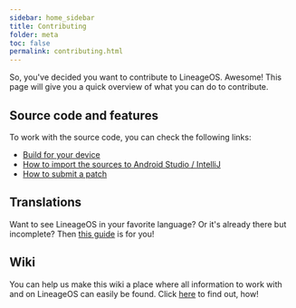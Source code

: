 ```yaml
---
sidebar: home_sidebar
title: Contributing
folder: meta
toc: false
permalink: contributing.html
---
```


So, you've decided you want to contribute to LineageOS. Awesome! This page will give you a quick overview of what you can do to contribute.

## Source code and features

To work with the source code, you can check the following links:

- [Build for your device](/build_guides.html)
- [How to import the sources to Android Studio / IntelliJ](/import-android-studio-howto.html)
- [How to submit a patch](/submitting-patch-howto.html)

## Translations

Want to see LineageOS in your favorite language? Or it's already there but incomplete? Then [this guide](/translate-howto.html) is for you!

## Wiki

You can help us make this wiki a place where all information to work with and on LineageOS can easily be found. Click [here](contributing_wiki.html) to find out, how!
